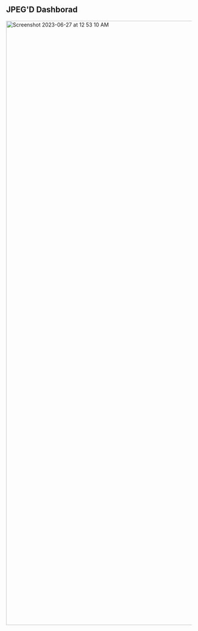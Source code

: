 


## JPEG'D Dashborad

<img width="1638" alt="Screenshot 2023-06-27 at 12 53 10 AM" src="https://github.com/0xhitgo/jpeg-dash/assets/123029340/b0a6a1cf-0c16-4b5f-a892-8c2e2d21e2f2">


